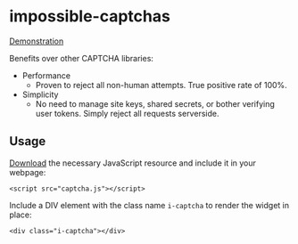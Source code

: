 # impossible-captchas

[Demonstration](https://brandondong.github.io/impossible-captchas)

Benefits over other CAPTCHA libraries:

- Performance
  - Proven to reject all non-human attempts. True positive rate of 100%.
- Simplicity
  - No need to manage site keys, shared secrets, or bother verifying user tokens. Simply reject all requests serverside.

## Usage

[Download](https://brandondong.github.io/impossible-captchas/api/build/captcha.js) the necessary JavaScript resource and include it in your webpage:

`<script src="captcha.js"></script>`

Include a DIV element with the class name `i-captcha` to render the widget in place:

`<div class="i-captcha"></div>`
